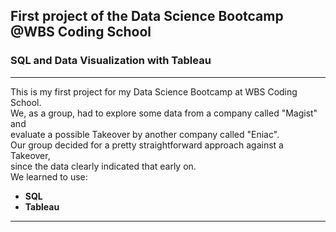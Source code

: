 ## First project of the Data Science Bootcamp @WBS Coding School

###   SQL and Data Visualization with Tableau

---

 This is my first project for my Data Science Bootcamp at WBS Coding School.  
 We, as a group, had to explore some data from a company called "Magist" and  
 evaluate a possible Takeover by another company called "Eniac".  
 Our group decided for a pretty straightforward approach against a Takeover,  
 since the data clearly indicated that early on.  
 We learned to use:
 - **SQL**
 - **Tableau**

---
